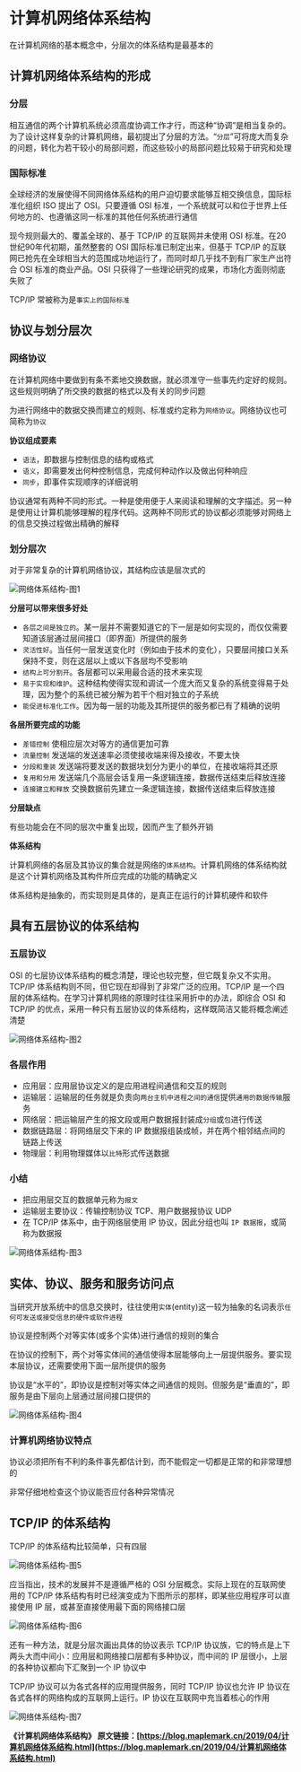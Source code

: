 # 计算机网络体系结构

在计算机网络的基本概念中，分层次的体系结构是最基本的

## 计算机网络体系结构的形成

### 分层

相互通信的两个计算机系统必须高度协调工作才行，而这种“协调”是相当复杂的。为了设计这样复杂的计算机网络，最初提出了分层的方法。“`分层`”可将庞大而复杂的问题，转化为若干较小的局部问题，而这些较小的局部问题比较易于研究和处理

### 国际标准

全球经济的发展使得不同网络体系结构的用户迫切要求能够互相交换信息，国际标准化组织 ISO 提出了 OSI。只要遵循 OSI 标准，一个系统就可以和位于世界上任何地方的、也遵循这同一标准的其他任何系统进行通信

现今规则最大的、覆盖全球的、基于 TCP/IP 的互联网并未使用 OSI 标准。在20世纪90年代初期，虽然整套的 OSI 国际标准已制定出来，但基于 TCP/IP 的互联网已抢先在全球相当大的范围成功地运行了，而同时却几乎找不到有厂家生产出符合 OSI 标准的商业产品。OSI 只获得了一些理论研究的成果，市场化方面则彻底失败了

TCP/IP 常被称为是`事实上的国际标准`

## 协议与划分层次

### 网络协议

在计算机网络中要做到有条不紊地交换数据，就必须准守一些事先约定好的规则。这些规则明确了所交换的数据的格式以及有关的同步问题

为进行网络中的数据交换而建立的规则、标准或约定称为`网络协议`。网络协议也可简称为`协议`

**协议组成要素**

- `语法`，即数据与控制信息的结构或格式
- `语义`，即需要发出何种控制信息，完成何种动作以及做出何种响应
- `同步`，即事件实现顺序的详细说明

协议通常有两种不同的形式。一种是使用便于人来阅读和理解的文字描述。另一种是使用让计算机能够理解的程序代码。这两种不同形式的协议都必须能够对网络上的信息交换过程做出精确的解释

### 划分层次

对于非常复杂的计算机网络协议，其结构应该是层次式的

![网络体系结构-图1](./assets/network-architecture-01.png)

**分层可以带来很多好处**

- `各层之间是独立的`。某一层并不需要知道它的下一层是如何实现的，而仅仅需要知道该层通过层间接口（即界面）所提供的服务
- `灵活性好`。当任何一层发送变化时（例如由于技术的变化），只要层间接口关系保持不变，则在这层以上或以下各层均不受影响
- `结构上可分割开`。各层都可以采用最合适的技术来实现
- `易于实现和维护`。这种结构使得实现和调试一个庞大而又复杂的系统变得易于处理，因为整个的系统已被分解为若干个相对独立的子系统
- `能促进标准化工作`。因为每一层的功能及其所提供的服务都已有了精确的说明

**各层所要完成的功能**

- `差错控制` 使相应层次对等方的通信更加可靠
- `流量控制` 发送端的发送速率必须使接收端来得及接收，不要太快
- `分段和重装` 发送端将要发送的数据块划分为更小的单位，在接收端将其还原
- `复用和分用` 发送端几个高层会话复用一条逻辑连接，数据传送结束后释放连接
- `连接建立和释放` 交换数据前先建立一条逻辑连接，数据传送结束后释放连接

**分层缺点**

有些功能会在不同的层次中重复出现，因而产生了额外开销

**体系结构**

计算机网络的各层及其协议的集合就是网络的`体系结构`。计算机网络的体系结构就是这个计算机网络及其构件所应完成的功能的精确定义

体系结构是抽象的，而实现则是具体的，是真正在运行的计算机硬件和软件

## 具有五层协议的体系结构

### 五层协议

OSI 的七层协议体系结构的概念清楚，理论也较完整，但它既复杂又不实用。TCP/IP 体系结构则不同，但它现在却得到了非常广泛的应用。TCP/IP 是一个四层的体系结构。在学习计算机网络的原理时往往采用折中的办法，即综合 OSI 和 TCP/IP 的优点，采用一种只有五层协议的体系结构，这样既简洁又能将概念阐述清楚

![网络体系结构-图2](./assets/network-architecture-02.png)

### 各层作用

- 应用层：应用层协议定义的是应用进程间通信和交互的规则
- 运输层：运输层的任务就是负责向`两台主机中进程之间的通信`提供`通用的数据传输`服务
- 网络层：把运输层产生的报文段或用户数据报封装成`分组`或`包`进行传送
- 数据链路层：将网络层交下来的 IP 数据报组装成帧，并在两个相邻结点间的链路上传送
- 物理层：利用物理媒体以`比特`形式传送数据

### 小结

- 把应用层交互的数据单元称为`报文`
- 运输层主要协议：传输控制协议 TCP、用户数据报协议 UDP
- 在 TCP/IP 体系中，由于网络层使用 IP 协议，因此分组也叫 `IP 数据报`，或简称为数据报

![网络体系结构-图3](./assets/network-architecture-03.png)

## 实体、协议、服务和服务访问点

当研究开放系统中的信息交换时，往往使用`实体`(entity)这一较为抽象的名词表示`任何可发送或接受信息的硬件或软件进程`

协议是控制两个对等实体(或多个实体)进行通信的规则的集合

在协议的控制下，两个对等实体间的通信使得本层能够向上一层提供服务。要实现本层协议，还需要使用下面一层所提供的服务

协议是“水平的”，即协议是控制对等实体之间通信的规则。但服务是“垂直的”，即服务是由下层向上层通过层间接口提供的

![网络体系结构-图4](./assets/network-architecture-04.png)

### 计算机网络协议特点

协议必须把所有不利的条件事先都估计到，而不能假定一切都是正常的和非常理想的

非常仔细地检查这个协议能否应付各种异常情况

## TCP/IP 的体系结构

TCP/IP 的体系结构比较简单，只有四层

![网络体系结构-图5](./assets/network-architecture-05.png)

应当指出，技术的发展并不是遵循严格的 OSI 分层概念。实际上现在的互联网使用的 TCP/IP 体系结构有时已经演变成为下图所示的那样，即某些应用程序可以直接使用 IP 层，或甚至直接使用最下面的网络接口层

![网络体系结构-图6](./assets/network-architecture-06.png)

还有一种方法，就是分层次画出具体的协议表示 TCP/IP 协议族，它的特点是上下两头大而中间小：应用层和网络接口层都有多种协议，而中间的 IP 层很小，上层的各种协议都向下汇聚到一个 IP 协议中

TCP/IP 协议可以为各式各样的应用提供服务，同时 TCP/IP 协议也允许 IP 协议在各式各样的网络构成的互联网上运行。IP 协议在互联网中充当着核心的作用

![网络体系结构-图7](./assets/network-architecture-07.png)

**《计算机网络体系结构》 原文链接：[https://blog.maplemark.cn/2019/04/计算机网络体系结构.html](https://blog.maplemark.cn/2019/04/计算机网络体系结构.html)**

